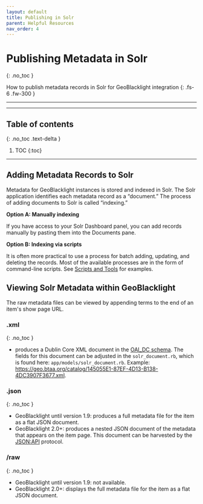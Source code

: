 ```yaml
---
layout: default
title: Publishing in Solr
parent: Helpful Resources
nav_order: 4
---
```



# Publishing Metadata in Solr
{: .no_toc }

How to publish metadata records in Solr for GeoBlacklight integration
{: .fs-6 .fw-300 }

---
---
## Table of contents
{: .no_toc .text-delta }

1. TOC
{:toc}

---

## Adding Metadata Records to Solr

Metadata for GeoBlacklight instances is stored and indexed in Solr. The Solr application identifies each metadata record as a “document.” The process of adding documents to Solr is called “indexing.” 

**Option A: Manually indexing**

If you have access to your Solr Dashboard panel, you can add records manually by pasting them into the Documents pane.

**Option B: Indexing via scripts**

It is often more practical to use a process for batch adding, updating, and deleting the records. Most of the available processes are in the form of command-line scripts. See [Scripts and Tools](../../helpful-resources/scripts-and-tools) for examples.

## Viewing Solr Metadata within GeoBlacklight

The raw metadata files can be viewed by appending terms to the end of an item's show page URL.

### .xml
{: .no_toc }

* produces a Dublin Core XML document in the [OAI_DC schema](https://www.openarchives.org/OAI/2.0/oai_dc.xsd). The fields for this document can be adjusted in the `solr_document.rb`, which is found here: `app/models/solr_document.rb`. Example: https://geo.btaa.org/catalog/145055E1-87EF-4D13-B138-4DC3907F3677.xml.

### .json
{: .no_toc }

* GeoBlacklight until version 1.9: produces a full metadata file for the item as a flat JSON document.
* GeoBlacklight 2.0+: produces a nested JSON document of the metadata that appears on the item page. This document can be harvested by the [JSON:API](https://jsonapi.org/) protocol.

### /raw
{: .no_toc }

* GeoBlacklight until version 1.9: not available.
* GeoBlacklight 2.0+: displays the full metadata file for the item as a flat JSON document.